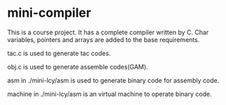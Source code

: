 # mini-compiler
This is a course project. It has a complete compiler written by C. Char variables, pointers and arrays are added to the base requirements.

tac.c is used to generate tac codes.

obj.c is used to generate assemble codes(GAM).

asm in ./mini-lcy/asm is used to generate binary code for assembly code.

machine in ./mini-lcy/asm is an virtual machine to operate binary code.
